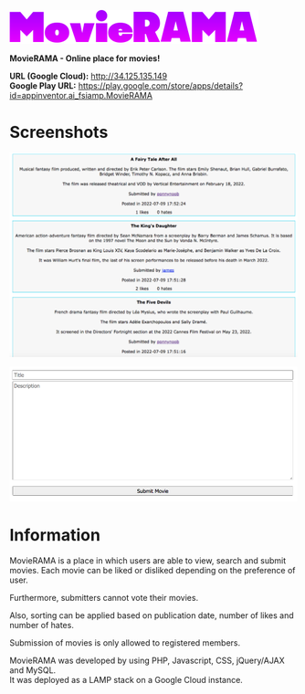 ![alt tag](https://raw.githubusercontent.com/fsiamp/movierama/main/assets/logo.png)

<b>MovieRAMA - Online place for movies!</b><br>

<B>URL (Google Cloud):</b> http://34.125.135.149
<br>
<B>Google Play URL:</b> https://play.google.com/store/apps/details?id=appinventor.ai_fsiamp.MovieRAMA

# Screenshots

![alt tag](https://raw.githubusercontent.com/fsiamp/movierama/main/assets/screenshot1.png)

![alt tag](https://raw.githubusercontent.com/fsiamp/movierama/main/assets/screenshot2.png)

# Information

MovieRAMA is a place in which users are able to view, search and submit movies.
Each movie can be liked or disliked depending on the preference of user.

Furthermore, submitters cannot vote their movies.

Also, sorting can be applied based on publication date, number of likes and number of hates.

Submission of movies is only allowed to registered members.

MovieRAMA was developed by using PHP, Javascript, CSS, jQuery/AJAX and MySQL.<br>
It was deployed as a LAMP stack on a Google Cloud instance.